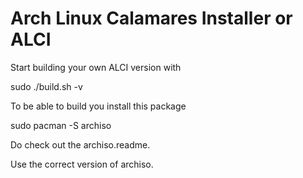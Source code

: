 # Arch Linux Calamares Installer or ALCI

Start building your own ALCI version with 

sudo ./build.sh -v

To be able to build you install this package

sudo pacman -S archiso

Do check out the archiso.readme.

Use the correct version of archiso.
